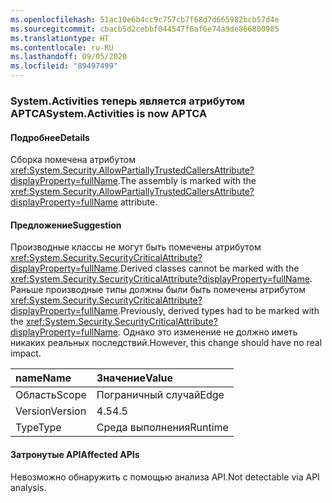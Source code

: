 ```yaml
---
ms.openlocfilehash: 51ac10e6b4cc9c757cb7f68d7d665982bcb57d4e
ms.sourcegitcommit: cbacb5d2cebbf044547f6af6e74a9de866800985
ms.translationtype: HT
ms.contentlocale: ru-RU
ms.lasthandoff: 09/05/2020
ms.locfileid: "89497499"
---
```

### <a name="systemactivities-is-now-aptca"></a><span data-ttu-id="74565-101">System.Activities теперь является атрибутом APTCA</span><span class="sxs-lookup"><span data-stu-id="74565-101">System.Activities is now APTCA</span></span>

#### <a name="details"></a><span data-ttu-id="74565-102">Подробнее</span><span class="sxs-lookup"><span data-stu-id="74565-102">Details</span></span>

<span data-ttu-id="74565-103">Сборка помечена атрибутом <xref:System.Security.AllowPartiallyTrustedCallersAttribute?displayProperty=fullName>.</span><span class="sxs-lookup"><span data-stu-id="74565-103">The assembly is marked with the <xref:System.Security.AllowPartiallyTrustedCallersAttribute?displayProperty=fullName> attribute.</span></span>

#### <a name="suggestion"></a><span data-ttu-id="74565-104">Предложение</span><span class="sxs-lookup"><span data-stu-id="74565-104">Suggestion</span></span>

<span data-ttu-id="74565-105">Производные классы не могут быть помечены атрибутом <xref:System.Security.SecurityCriticalAttribute?displayProperty=fullName>.</span><span class="sxs-lookup"><span data-stu-id="74565-105">Derived classes cannot be marked with the <xref:System.Security.SecurityCriticalAttribute?displayProperty=fullName>.</span></span> <span data-ttu-id="74565-106">Раньше производные типы должны были быть помечены атрибутом <xref:System.Security.SecurityCriticalAttribute?displayProperty=fullName>.</span><span class="sxs-lookup"><span data-stu-id="74565-106">Previously, derived types had to be marked with the <xref:System.Security.SecurityCriticalAttribute?displayProperty=fullName>.</span></span> <span data-ttu-id="74565-107">Однако это изменение не должно иметь никаких реальных последствий.</span><span class="sxs-lookup"><span data-stu-id="74565-107">However, this change should have no real impact.</span></span>

| <span data-ttu-id="74565-108">name</span><span class="sxs-lookup"><span data-stu-id="74565-108">Name</span></span>    | <span data-ttu-id="74565-109">Значение</span><span class="sxs-lookup"><span data-stu-id="74565-109">Value</span></span>       |
|:--------|:------------|
| <span data-ttu-id="74565-110">Область</span><span class="sxs-lookup"><span data-stu-id="74565-110">Scope</span></span>   |<span data-ttu-id="74565-111">Пограничный случай</span><span class="sxs-lookup"><span data-stu-id="74565-111">Edge</span></span>|
|<span data-ttu-id="74565-112">Version</span><span class="sxs-lookup"><span data-stu-id="74565-112">Version</span></span>|<span data-ttu-id="74565-113">4.5</span><span class="sxs-lookup"><span data-stu-id="74565-113">4.5</span></span>|
|<span data-ttu-id="74565-114">Type</span><span class="sxs-lookup"><span data-stu-id="74565-114">Type</span></span>|<span data-ttu-id="74565-115">Среда выполнения</span><span class="sxs-lookup"><span data-stu-id="74565-115">Runtime</span></span>|

#### <a name="affected-apis"></a><span data-ttu-id="74565-116">Затронутые API</span><span class="sxs-lookup"><span data-stu-id="74565-116">Affected APIs</span></span>

<span data-ttu-id="74565-117">Невозможно обнаружить с помощью анализа API.</span><span class="sxs-lookup"><span data-stu-id="74565-117">Not detectable via API analysis.</span></span>

<!--

#### Affected APIs

Not detectable via API analysis.

-->
